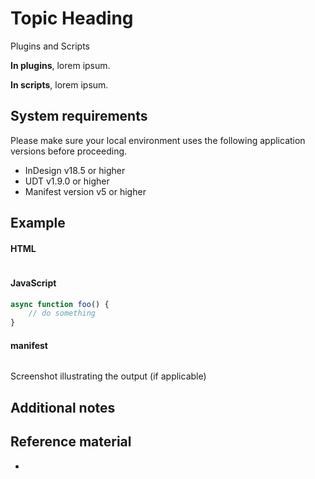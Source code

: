 <!-- 
Use this doc for internal purposes. Make sure you include the following information in the recipes

import { Link } from 'gatsby';
import { siteConfig } from '../../../../site-config';
-->

# Topic Heading
<!-- Introduce the topic with concepts. -->


<!-- Difference in behavior between scripts and plugins and prerequisites -->
<InlineAlert variant="info" slots="header, text1, text2"/>

Plugins and Scripts

**In plugins**, lorem ipsum.

**In scripts**, lorem ipsum.



## System requirements
Please make sure your local environment uses the following application versions before proceeding.
- InDesign v18.5 or higher
- UDT v1.9.0 or higher
- Manifest version v5 or higher


## Example
<!-- Provide a simple example using code snippets -->

<CodeBlock slots="heading, code" repeat="3" languages="HTML, JavaScript, JSON" />

#### HTML
```html
```

#### JavaScript
```js
async function foo() {
    // do something
}
```

#### manifest
```json
```


Screenshot illustrating the output (if applicable)

## Additional notes


## Reference material
<!-- Recipes should end with links to API docs used in the code above -->
- <!-- <a href={`${siteConfig.uxpApiPath}`}>API</a> -->

